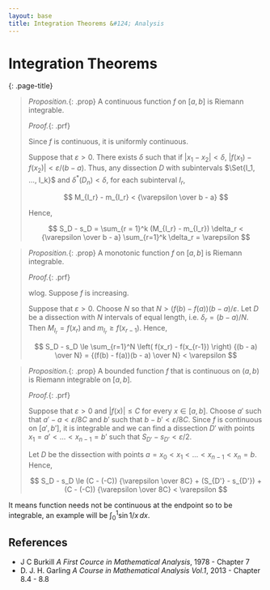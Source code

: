 ```yaml
---
layout: base
title: Integration Theorems &#124; Analysis
---
```


# Integration Theorems
{: .page-title}

> *Proposition.*{: .prop}
> A continuous function $f$ on $[a, b]$ is Riemann integrable.
>
> *Proof.*{: .prf}
>
> Since $f$ is continuous, it is uniformly continuous.
>
> Suppose that $\varepsilon > 0$. There exists $\delta$ such that if $\vert x_1 - x_2 \vert < \delta$, $\vert f(x_1) - f(x_2) \vert < \varepsilon / (b - a)$.
> Thus, any dissection $D$ with subintervals $\Set{I_1, ..., I_k}$ and $\delta^\ast(D_n) < \delta$, for each subinterval $I_r$,
>
> $$
  M_{I_r} - m_{I_r} < {\varepsilon \over b - a}
  $$
>
> Hence,
>
> $$
  S_D - s_D = \sum_{r = 1}^k (M_{I_r} - m_{I_r}) \delta_r < {\varepsilon \over b - a} \sum_{r=1}^k \delta_r = \varepsilon
  $$

> *Proposition.*{: .prop}
> A monotonic function $f$ on $[a, b]$ is Riemann integrable.
>
> *Proof.*{: .prf}
>
> wlog. Suppose $f$ is increasing.
>
> Suppose that $\varepsilon > 0$. Choose $N$ so that $N > (f(b) - f(a))(b - a)/\varepsilon$.
> Let $D$ be a dissection with $N$ intervals of equal length, i.e. $\delta_r = (b - a) / N$.
> Then $M_{I_r} = f(x_r)$ and $m_{I_r} \ge f(x_{r-1})$.
> Hence,
>
> $$
  S_D - s_D \le \sum_{r=1}^N \left( f(x_r) - f(x_{r-1}) \right) {(b - a) \over N} = {(f(b) - f(a))(b - a) \over N} < \varepsilon
  $$

> *Proposition.*{: .prop}
> A bounded function $f$ that is continuous on $(a, b)$ is Riemann integrable on $[a, b]$.
>
> *Proof.*{: .prf}
>
> Suppose that $\varepsilon > 0$ and $\vert f(x) \vert \le C$ for every $x \in [a, b]$.
> Choose $a'$ such that $a' - a < \varepsilon / 8C$ and $b'$ such that $b - b' < \varepsilon/8C$.
> Since $f$ is continuous on $[a', b']$, it is integrable and
> we can find a dissection $D'$ with points $x_1 = a' < ... < x_{n-1} = b'$ such that $S_{D'} - s_{D'} < \varepsilon/2$.
>
> Let $D$ be the dissection with points $a = x_0 < x_1 < ... < x_{n-1} < x_n = b$. Hence,
>
> $$
  S_D - s_D \le (C - (-C)) {\varepsilon \over 8C} + (S_{D'} - s_{D'}) + (C - (-C)) {\varepsilon \over 8C} < \varepsilon
  $$

It means function needs not be continuous at the endpoint so to be integrable, an example will be $\int_0^1 \sin 1/x \,dx$.

## References

* J C Burkill _A First Cource in Mathematical Analysis_, 1978 - Chapter 7
* D. J. H. Garling _A Course in Mathematical Analysis Vol.1_, 2013 - Chapter 8.4 - 8.8
